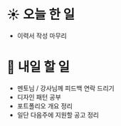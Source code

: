 # ☀️ 오늘 한 일
- 이력서 작성 마무리 


# 🚩 내일 할 일
- 멘토님 / 강사님께 피드백 연락 드리기 
- 디자인 패턴 공부
- 포트폴리오 개요 정리
- 일단 다음주에 지원할 공고 정리

